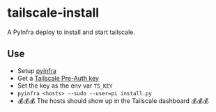 # tailscale-install
A PyInfra deploy to install and start tailscale.

## Use
* Setup [pyinfra](https://pyinfra.com/)
* Get a [Tailscale Pre-Auth key](https://tailscale.com/kb/1068/acl-tags#pre-authenticated-keys)
* Set the key as the env var `TS_KEY`
* `pyinfra <hosts> --sudo --user=pi install.py`
* 💰💰💰 The hosts should show up in the Tailscale dashboard 💰💰💰

